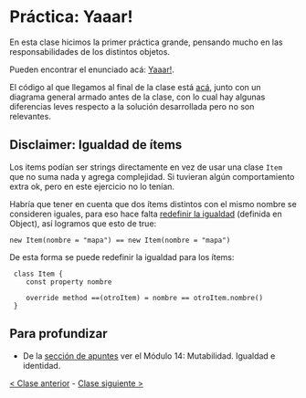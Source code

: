 # Práctica: Yaaar!

En esta clase hicimos la primer práctica grande, pensando mucho en las responsabilidades de los distintos objetos.

Pueden encontrar el enunciado acá: [Yaaar!](https://docs.google.com/document/d/1W7d0K3ZsYQyUVb7eis-2IXO8gmaBwJwf892oDZkPpEg/edit#).

El código al que llegamos al final de la clase está [acá](https://github.com/pdep-mit/ejemplos-de-clase-wollok/tree/master/src/clase06), junto con un diagrama general armado antes de la clase, con lo cual hay algunas diferencias leves respecto a la solución desarrollada pero no son relevantes.

## Disclaimer: Igualdad de ítems

Los items podían ser strings directamente en vez de usar una clase `Item` que no suma nada y agrega complejidad. Si tuvieran algún comportamiento extra ok, pero en este ejercicio no lo tenían.

Habría que tener en cuenta que dos ítems distintos con el mismo nombre se consideren iguales, para eso hace falta [redefinir la igualdad](http://wiki.uqbar.org/wiki/articles/igual-o-identico-----vs---.html) (definida en Object), así logramos que esto de true:

```wollok
new Item(nombre = "mapa") == new Item(nombre = "mapa")
```

De esta forma se puede redefinir la igualdad para los ítems:

```wollok
 class Item {
 	const property nombre
 	
 	override method ==(otroItem) = nombre == otroItem.nombre()
 }
```

## Para profundizar 

- De la [sección de apuntes](http://www.pdep.com.ar/material/apuntes) ver el Módulo 14: Mutabilidad. Igualdad e identidad. 

[< Clase anterior](https://github.com/pdep-mit/bitacora-de-clase/blob/master/clase-22.md) - [Clase siguiente >](https://github.com/pdep-mit/bitacora-de-clase/blob/master/clase-23.md)
